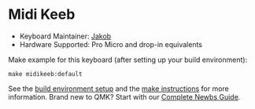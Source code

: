 # Midi Keeb

* Keyboard Maintainer: [Jakob](https://github.com/jakobkg)
* Hardware Supported: Pro Micro and drop-in equivalents

Make example for this keyboard (after setting up your build environment):

    make midikeeb:default

See the [build environment setup](https://docs.qmk.fm/#/getting_started_build_tools) and the [make instructions](https://docs.qmk.fm/#/getting_started_make_guide) for more information. Brand new to QMK? Start with our [Complete Newbs Guide](https://docs.qmk.fm/#/newbs).
